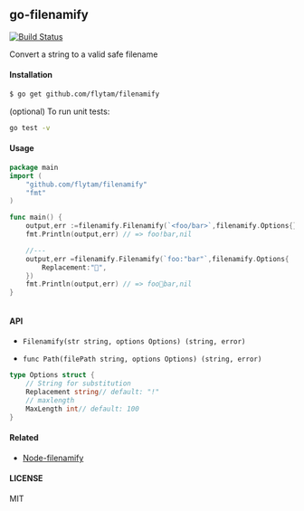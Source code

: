 ## go-filenamify


[![Build Status](https://travis-ci.com/flytam/filenamify.svg?branch=master)](https://travis-ci.com/flytam/filenamify)

Convert a string to a valid safe filename

#### Installation

```bash
$ go get github.com/flytam/filenamify
```

(optional) To run unit tests:

```bash
go test -v
```

#### Usage

```go
package main
import (
	"github.com/flytam/filenamify"
	"fmt"
)

func main() {
	output,err :=filenamify.Filenamify(`<foo/bar>`,filenamify.Options{})
    fmt.Println(output,err) // => foo!bar,nil

    //---
    output,err =filenamify.Filenamify(`foo:"bar"`,filenamify.Options{
    	Replacement:"🐴",
    })
    fmt.Println(output,err) // => foo🐴bar,nil
}



```

#### API

- `Filenamify(str string, options Options) (string, error)`

- `func Path(filePath string, options Options) (string, error)`

```go
type Options struct {
	// String for substitution
	Replacement string// default: "!"
	// maxlength
	MaxLength int// default: 100
}
```

#### Related

- [Node-filenamify](https://github.com/sindresorhus/filenamify)

#### LICENSE
MIT
